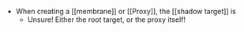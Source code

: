 - When creating a [[membrane]] or [[Proxy]], the [[shadow target]] is 
    - Unsure! Either the root target, or the proxy itself!
